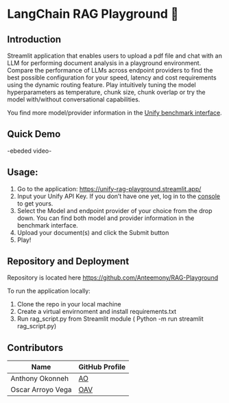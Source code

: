# LangChain RAG Playground 🛝

## Introduction
Streamlit application that enables users to upload a pdf file and chat with an LLM for performing document analysis in a playground environment. 
Compare the performance of LLMs across endpoint providers to find the best possible configuration for your speed, latency and cost requirements using the dynamic routing feature.
Play intuitively tuning the model hyperparameters as temperature, chunk size, chunk overlap or try the model with/without conversational capabilities. 

You find more model/provider information in the [Unify benchmark interface](https://unify.ai/hub).

## Quick Demo
-ebeded video-

## Usage:
1. Go to the application: https://unify-rag-playground.streamlit.app/
2. Input your Unify API Key. If you don’t have one yet, log in to the [console](https://console.unify.ai/) to get yours.
3. Select the Model and endpoint provider of your choice from the drop down. You can find both model and provider information in the benchmark interface.
4. Upload your document(s) and click the Submit button
5. Play!

## Repository and Deployment
Repository is located here https://github.com/Anteemony/RAG-Playground 

To run the application locally:
1. Clone the repo in your local machine
2. Create a virtual envirnoment and install requirements.txt
3. Run rag_script.py from Streamlit module ( Python -m run streamlit rag_script.py)

## Contributors

| Name | GitHub Profile |
|------|----------------|
| Anthony Okonneh | [AO](https://github.com/Anteemony) |
| Oscar Arroyo Vega | [OAV](https://github.com/OscarArroyoVega) |
